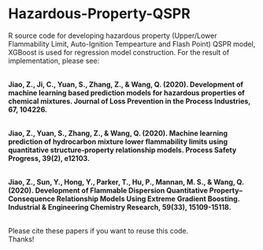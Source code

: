 # Hazardous-Property-QSPR
R source code for developing hazardous property (Upper/Lower Flammability Limit, Auto-Ignition Tempearture and Flash Point) QSPR model, XGBoost is used for regression model construction. For the result of implementation, please see:<br><br>

**Jiao, Z., Ji, C., Yuan, S., Zhang, Z., & Wang, Q. (2020). Development of machine learning based prediction models for hazardous properties of chemical mixtures. Journal of Loss Prevention in the Process Industries, 67, 104226.**<br><br>

**Jiao, Z., Yuan, S., Zhang, Z., & Wang, Q. (2020). Machine learning prediction of hydrocarbon mixture lower flammability limits using quantitative structure‐property relationship models. Process Safety Progress, 39(2), e12103.**<br><br>

**Jiao, Z., Sun, Y., Hong, Y., Parker, T., Hu, P., Mannan, M. S., & Wang, Q. (2020). Development of Flammable Dispersion Quantitative Property–Consequence Relationship Models Using Extreme Gradient Boosting. Industrial & Engineering Chemistry Research, 59(33), 15109-15118.**<br><br>

Please cite these papers if you want to reuse this code. <br>Thanks!
